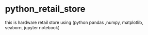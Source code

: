 # python_retail_store
this is hardware retail store using (python pandas ,numpy, matplotlib, seaborn, jupyter notebook)
